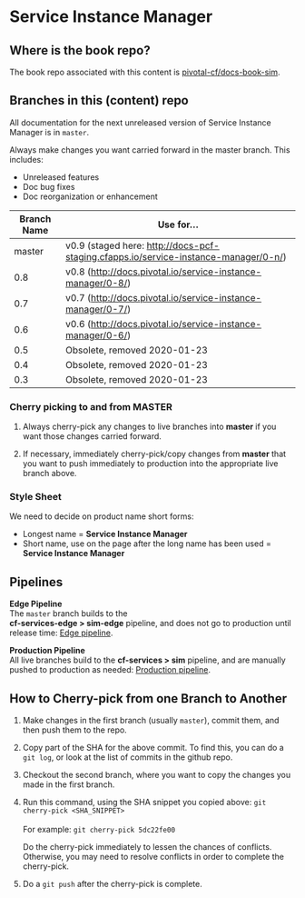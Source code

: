 # Service Instance Manager

## Where is the book repo?

The book repo associated with this content is [pivotal-cf/docs-book-sim](https://github.com/pivotal-cf/docs-book-sim).

## Branches in this (content) repo

All documentation for the next unreleased version of Service Instance Manager is in `master`.

Always make changes you want carried forward in the master branch. This includes:

* Unreleased features
* Doc bug fixes
* Doc reorganization or enhancement

| Branch Name| Use for… |
|------------| ---------|
| master     | v0.9 (staged here: http://docs-pcf-staging.cfapps.io/service-instance-manager/0-n/) |
| 0.8        | v0.8 (http://docs.pivotal.io/service-instance-manager/0-8/) |
| 0.7        | v0.7 (http://docs.pivotal.io/service-instance-manager/0-7/) |
| 0.6        | v0.6 (http://docs.pivotal.io/service-instance-manager/0-6/) |
| 0.5        | Obsolete, removed 2020-01-23 |
| 0.4        | Obsolete, removed 2020-01-23 |
| 0.3        | Obsolete, removed 2020-01-23 |

### Cherry picking to and from MASTER

1. Always cherry-pick any changes to live branches into **master** if you want those changes carried forward.

2. If necessary, immediately cherry-pick/copy changes from **master** that you want to push immediately to production into the appropriate live branch above.

### Style Sheet

We need to decide on product name short forms:
+ Longest name = **Service Instance Manager**
+ Short name, use on the page after the long name has been used = **Service Instance Manager**

## Pipelines

**Edge Pipeline**<br>
The `master` branch builds to the <br> <strong>cf-services-edge > sim-edge</strong> pipeline, and does not go to production until release time: [Edge pipeline](https://concourse.run.pivotal.io/teams/cf-docs/pipelines/cf-services-edge?group=sim-edge). <br>

**Production Pipeline**<br>
All live branches build to the <strong>cf-services > sim</strong> pipeline,
and are manually pushed to production as needed: [Production pipeline](https://concourse.run.pivotal.io/teams/cf-docs/pipelines/cf-services?group=sim).

## How to Cherry-pick from one Branch to Another
1. Make changes in the first branch (usually `master`), commit them, and then push them to the repo.
2. Copy part of the SHA for the above commit. To find this, you can do a `git log`, or look at the list of commits in the github repo.
3. Checkout the second branch, where you want to copy the changes you made in the first branch.
4. Run this command, using the SHA snippet you copied above:
    `git cherry-pick <SHA_SNIPPET>`<br><br>
    For example: `git cherry-pick 5dc22fe00`

    Do the cherry-pick immediately to lessen the chances of conflicts.
    Otherwise, you may need to resolve conflicts in order to complete the cherry-pick.

5. Do a `git push` after the cherry-pick is complete.<br><br>
